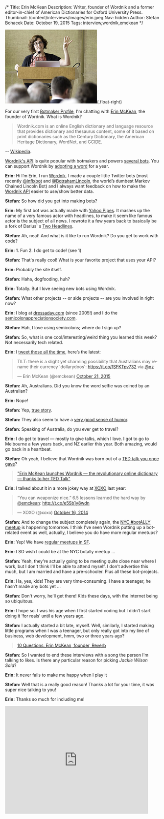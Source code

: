 /*
Title: Erin McKean
Description: Writer, founder of Wordnik and a former editor-in-chief of American Dictionaries for Oxford University Press.
Thumbnail: /content/interviews/images/erin.jpeg
Nav: hidden
Author: Stefan Bohacek
Date: October 19, 2015
Tags: interview,wordnik,emckean
*/

![Erin McKean](/content/interviews/images/erin-photo.jpg){.float-right}

For our very first [Botmaker Profile](/tag/botmaker), I'm chatting with [Erin McKean](https://twitter.com/emckean), the founder of Wordnik. What is Wordnik?

> Wordnik.com is an online English dictionary and language resource that provides dictionary and thesaurus content, some of it based on print dictionaries such as the Century Dictionary, the American Heritage Dictionary, WordNet, and GCIDE.


-- [Wikipedia](https://en.wikipedia.org/wiki/Wordnik). 

[Wordnik's API](http://developer.wordnik.com) is quite popular with botmakers and powers [several bots](/tag/wordnik+active). You can support Wordnik by [adopting a word](https://wordnik.com/adoptaword) for a year.

**Erin:** Hi I’m Erin, I run [Wordnik](https://wordnik.com). I made a couple little Twitter bots (most recently [@infixbot](https://twitter.com/infixbot) and [@BotrahamLincoln](https://twitter.com/BotrahamLincoln), the world’s dumbest Markov Chained Lincoln Bot) and I always want feedback on how to make the [Wordnik API](http://developer.wordnik.com/) easier to use/show better data.

**Stefan:** So how did you get into making bots?

**Erin:** My first bot was actually made with [Yahoo Pipes](https://en.wikipedia.org/wiki/Yahoo!_Pipes). It mashes up the name of a very famous actor with headlines, to make it seem like famous actor is the subject of all news. I rewrote it a few years back to basically be a fork of Darius' s [Two Headlines](/bots/twitterbots/TwoHeadlines).

**Stefan:** Ah, neat! And what is it like to run Wordnik? Do you get to work with code?

**Erin:** 1. Fun 2. I do get to code! (see 1)

**Stefan:** That's really cool! What is your favorite project that uses your API?

**Erin:** Probably the site itself.

**Stefan:** Haha, dogfooding, huh?

**Erin:** Totally. But I love seeing new bots using Wordnik. 

**Stefan:** What other projects -- or side projects -- are you involved in right now?

**Erin:** I blog at [dressaday.com](http://dressaday.com/) (since 2005!) and I do the [semicolonappreciationsociety.com](http://semicolonappreciationsociety.com/).

**Stefan:** Hah, I love using semicolons; where do I sign up?

**Stefan:** So, what is one cool/interesting/weird thing you learned this week? Not necessarily tech related.

**Erin:** I [tweet those all the time](https://twitter.com/emckean/), here’s the latest:

<blockquote class="twitter-tweet" lang="en"><p lang="en" dir="ltr">TILT: there is a slight yet charming possibility that Australians may rename their currency &#39;dollarydoos&#39;: <a href="https://t.co/fSFKTpv732">https://t.co/fSFKTpv732</a> via <a href="https://twitter.com/qz">@qz</a></p>&mdash; Erin McKean (@emckean) <a href="https://twitter.com/emckean/status/656886302999113728">October 21, 2015</a></blockquote>
<script async src="//platform.twitter.com/widgets.js" charset="utf-8"></script>

**Stefan:** Ah, Australians. Did you know the word selfie was coined by an Australian?

**Erin:** Nope!

**Stefan:** Yep, [true story](http://www.abc.net.au/science/articles/2014/08/12/4065062.htm).

**Stefan:** They also seem to have a [very good sense of humor](http://www.onlymelbourne.com.au/statue-charles-la-trobe).

**Stefan:** Speaking of Australia, do you ever get to travel?

**Erin:** I do get to travel — mostly to give talks, which I love. I got to go to Melbourne a few years back, and NZ earlier this year. Both amazing, would go back in a heartbeat.

**Stefan:** Oh yeah, I believe that Wordnik was born out of a [TED talk you once gave](http://www.ted.com/talks/erin_mckean_redefines_the_dictionary)?

> ["Erin McKean launches Wordnik — the revolutionary online dictionary — thanks to her TED Talk"](http://blog.ted.com/erin_mckean_lau/)

**Erin:** I talked about it in a more jokey way at [XOXO](http://2015.xoxofest.com/) last year:

<blockquote class="twitter-tweet" lang="en"><p lang="en" dir="ltr">“You can weaponize nice.” 6.5 lessons learned the hard way by <a href="https://twitter.com/emckean">@emckean</a>: <a href="http://t.co/e5Sb1y8wdn">http://t.co/e5Sb1y8wdn</a></p>&mdash; XOXO (@xoxo) <a href="https://twitter.com/xoxo/status/522797308606296067">October 16, 2014</a></blockquote>
<script async src="//platform.twitter.com/widgets.js" charset="utf-8"></script>

**Stefan:** And to change the subject completely again, the [NYC #botALLY meetup](/events/#nyc-botally-meetup) is happening tomorrow. I think I've seen Wordnik putting up a bot-related event as well, actually, I believe you do have more regular meetups?

**Erin:** Yep! We have [regular meetups in SF](http://www.meetup.com/Bay-Area-Wordnik-Meetup/).

**Erin:** I SO wish I could be at the NYC botally meetup ...

**Stefan:** Yeah, they're actually going to be meeting quite close near where I work, but I don't think I'll be able to attend myself. I don't advertise this much, but I am married and have a pre-schooler. Plus all these bot-projects.

**Erin:** Ha, yes, kids! They are very time-consuming. I have a teenager, he hasn’t made any bots yet ...

**Stefan:** Don't worry, he'll get there! Kids these days, with the internet being so ubiquitous.

**Erin:** I hope so. I was his age when I first started coding but I didn’t start doing it ‘for reals’ until a few years ago.

**Stefan:** I actually started a bit late, myself. Well, similarly, I started making little programs when I was a teenager, but only really got into my line of business, web development, hmm, two or three years ago?

> [10 Questions: Erin McKean, founder, Reverb](http://fortune.com/2014/05/13/10-questions-erin-mckean-founder-reverb/)

**Stefan:** So I wanted to end these interviews with a song the person I'm talking to likes. Is there any particular reason for picking *Jackie Wilson Said*?

**Erin:** It never fails to make me happy when I play it

**Stefan:** Well that is a really good reason! Thanks a lot for your time, it was super nice talking to you!

**Erin:** Thanks so much for including me!


<div class="video-wrapper"><iframe width="467" height="350" src="https://www.youtube.com/embed/di57fUUSYm8" frameborder="0" allowfullscreen></iframe></div>




